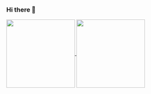 ### Hi there 👋
<a href="https://github.com/anuraghazra/github-readme-stats">
  <img height=180px align="center" src="https://github-readme-stats.vercel.app/api?username=wuleds&theme=transparent"/>
</a>
<a href="https://github.com/anuraghazra/github-readme-stats">
  <img height=180px align="center" src="https://github-readme-stats.vercel.app/api/wakatime?username=wule"/>
</a>
